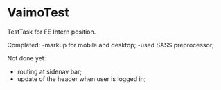 # VaimoTest
TestTask for FE Intern position.

Completed: 
-markup for mobile and desktop; 
-used SASS preprocessor; 

Not done yet: 
- routing at sidenav bar;
- update of the header when user is logged in; 
